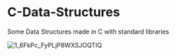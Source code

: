 # C-Data-Structures
Some Data Structures made in C with standard libraries

![1_6FkPc_FyPLjP8WXSJOQTlQ](https://user-images.githubusercontent.com/42483024/235408638-954ebcd5-fffa-45d8-9edd-9daeb16bc055.jpg)
